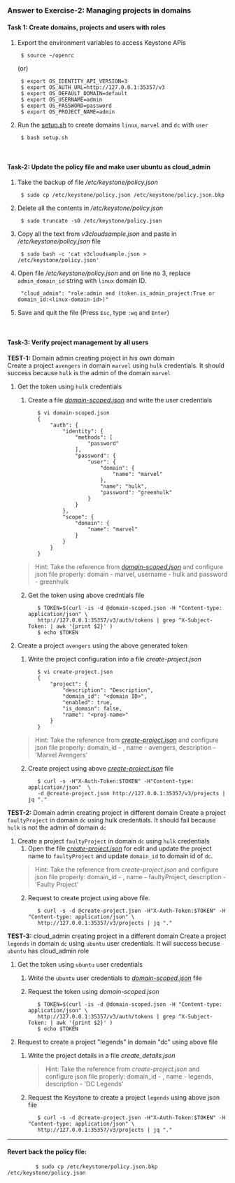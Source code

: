 ### Answer to Exercise-2: Managing projects in domains
#### Task 1: Create domains, projects and users with roles
1. Export the environment variables to access Keystone APIs

        $ source ~/openrc

    (or)
    
        $ export OS_IDENTITY_API_VERSION=3
        $ export OS_AUTH_URL=http://127.0.0.1:35357/v3
        $ export OS_DEFAULT_DOMAIN=default
        $ export OS_USERNAME=admin
        $ export OS_PASSWORD=password
        $ export OS_PROJECT_NAME=admin
2. Run the [setup.sh](setup.sh) to create domains `linux`, `marvel` and `dc` with `user`

        $ bash setup.sh

<br>

#### Task-2: Update the policy file and make user ubuntu as cloud_admin
1. Take the backup of file _/etc/keystone/policy.json_

        $ sudo cp /etc/keystone/policy.json /etc/keystone/policy.json.bkp
2. Delete all the contents in _/etc/keystone/policy.json_

        $ sudo truncate -s0 /etc/keystone/policy.json
3. Copy all the text from _v3cloudsample.json_ and paste in _/etc/keystone/policy.json_ file

        $ sudo bash -c 'cat v3cloudsample.json > /etc/keystone/policy.json'
4. Open file _/etc/keystone/policy.json_ and on line no 3, replace `admin_domain_id` string with `linux` domain ID.

        "cloud_admin": "role:admin and (token.is_admin_project:True or domain_id:<linux-domain-id>)"
5. Save and quit the file (Press `Esc`, type `:wq` and `Enter`)

<br>

#### Task-3: Verify project management by all users
__TEST-1:__ Domain admin creating project in his own domain  
Create a project `avengers` in domain `marvel` using
`hulk` credentials. It should success because `hulk` is the admin of the domain `marvel`

1. Get the token using `hulk` credentials
    1. Create a file [_domain-scoped.json_](domain-scoped.json) and write the user credentials
    
              $ vi domain-scoped.json
              {
                  "auth": {
                      "identity": {
                          "methods": [
                              "password"
                          ],
                          "password": {
                              "user": {
                                  "domain": {
                                      "name": "marvel"
                                  },
                                  "name": "hulk",
                                  "password": "greenhulk"
                              }
                          }
                      },
                      "scope": {
                          "domain": {
                              "name": "marvel"
                          }
                      }
                  }
              }

      > Hint: Take the reference from [_domain-scoped.json_](domain-scoped.json) and
      configure json file properly: domain - marvel, username - hulk  and password - greenhulk

    2. Get the token using above credntials file

              $ TOKEN=$(curl -is -d @domain-scoped.json -H "Content-type: application/json" \
              http://127.0.0.1:35357/v3/auth/tokens | grep ^X-Subject-Token: | awk '{print $2}' )
              $ echo $TOKEN
2. Create a project `avengers` using the above generated token
    1. Write the project configuration into a file _create-project.json_
    
              $ vi create-project.json
              {
                  "project": {
                      "description": "Description",
                      "domain_id": "<domain ID>",
                      "enabled": true,
                      "is_domain": false,
                      "name": "<proj-name>"
                  }
              }
    
      > Hint: Take the reference from [_create-project.json_](create-project.json) and
      configure json file properly: domain_id - <marvel-domain-id>, name - avengers, description - 'Marvel Avengers'
      
    2. Create project using above [_create-project.json_](create-project.json) file
    
              $ curl -s -H"X-Auth-Token:$TOKEN" -H"Content-type: application/json"  \
              -d @create-project.json http://127.0.0.1:35357/v3/projects | jq "."

__TEST-2:__ Domain admin creating project in different domain
Create a project `faultyProject` in domain `dc` using hulk credentials. 
It should fail because `hulk` is not the admin of domain `dc`

1. Create a project `faultyProject` in domain `dc` using `hulk` credentials
    1. Open the file [_create-project.json_](create-project.json) for edit and update the project name to `faultyProject` and update `domain_id` to
domain id of `dc`.
      > Hint: Take the reference from _create-project.json_ and
      configure json file properly: domain_id - <dc-domain-id>, name - faultyProject, description - 'Faulty Project'
    2. Request to create project using above file.
    
              $ curl -s -d @create-project.json -H"X-Auth-Token:$TOKEN" -H "Content-type: application/json" \
              http://127.0.0.1:35357/v3/projects | jq "."


__TEST-3:__ cloud_admin creating project in a different domain
Create a project `legends` in domain `dc` using `ubuntu` user credentials.
It will success becuse `ubuntu` has cloud_admin role

1. Get the token using `ubuntu` user credentials
    1. Write the `ubuntu` user credentials to [_domain-scoped.json_](domain-scoped.json) file
    2. Request the token using _domain-scoped.json_
    
              $ TOKEN=$(curl -is -d @domain-scoped.json -H "Content-type: application/json" \
              http://127.0.0.1:35357/v3/auth/tokens | grep ^X-Subject-Token: | awk '{print $2}' )
              $ echo $TOKEN

2. Request to create a project "legends" in domain "dc" using above file
    1. Write the project details in a file _create_details.json_
        > Hint: Take the reference from _create-project.json_ and
      configure json file properly: domain_id - <dc-domain-id>, name - legends, description - 'DC Legends'
    
    2. Request the Keystone to create a project `legends` using above json file

              $ curl -s -d @create-project.json -H"X-Auth-Token:$TOKEN" -H "Content-type: application/json" \
              http://127.0.0.1:35357/v3/projects | jq "."


----------------

#### Revert back the policy file:
             $ sudo cp /etc/keystone/policy.json.bkp /etc/keystone/policy.json

